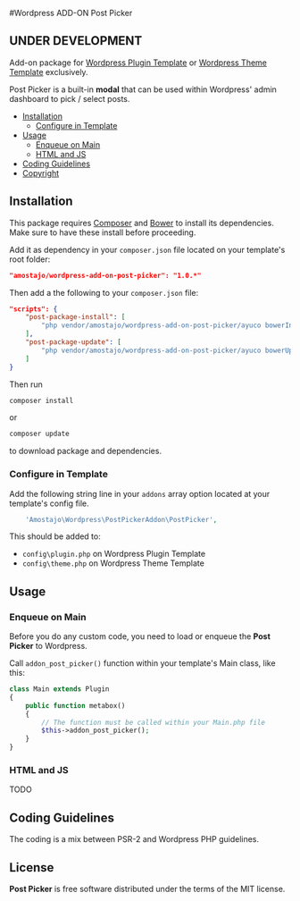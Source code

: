 #Wordpress ADD-ON Post Picker

## UNDER DEVELOPMENT

Add-on package for [Wordpress Plugin Template](https://github.com/amostajo/wordpress-plugin) or [Wordpress Theme Template](https://github.com/amostajo/wordpress-theme) exclusively.

Post Picker is a built-in **modal** that can be used within Wordpress' admin dashboard to pick / select posts.

- [Installation](#installation)
    - [Configure in Template](#configure-in-template)
- [Usage](#usage)
    - [Enqueue on Main](#enqueue-on-main)
    - [HTML and JS](#html-and-js)
- [Coding Guidelines](#coding-guidelines)
- [Copyright](#copyright)

## Installation

This package requires [Composer](https://getcomposer.org/) and [Bower](http://bower.io/) to install its dependencies. Make sure to have these install before proceeding.

Add it as dependency in your `composer.json` file located on your template's root folder:

```json
"amostajo/wordpress-add-on-post-picker": "1.0.*"
```

Then add a the following to your `composer.json` file:

```json
"scripts": {
    "post-package-install": [
        "php vendor/amostajo/wordpress-add-on-post-picker/ayuco bowerInstall"
    ],
    "post-package-update": [
        "php vendor/amostajo/wordpress-add-on-post-picker/ayuco bowerUpdate"
    ]
}
```

Then run

```bash
composer install
```

or

```bash
composer update
```

to download package and dependencies.

### Configure in Template

Add the following string line in your `addons` array option located at your template's config file.

```php
    'Amostajo\Wordpress\PostPickerAddon\PostPicker',
```

This should be added to:
* `config\plugin.php` on Wordpress Plugin Template
* `config\theme.php` on Wordpress Theme Template

## Usage

### Enqueue on Main

Before you do any custom code, you need to load or enqueue the **Post Picker** to Wordpress.

Call `addon_post_picker()` function within your template's Main class, like this:

```php
class Main extends Plugin
{
    public function metabox()
    {
        // The function must be called within your Main.php file
        $this->addon_post_picker();
    }
}
```

### HTML and JS

TODO

## Coding Guidelines

The coding is a mix between PSR-2 and Wordpress PHP guidelines.

## License

**Post Picker** is free software distributed under the terms of the MIT license.
